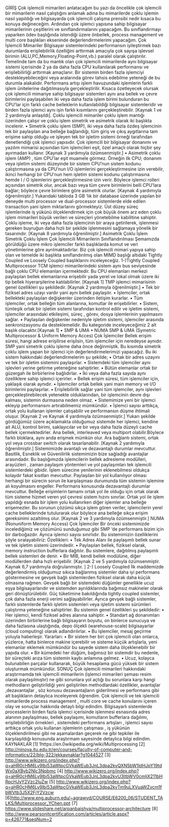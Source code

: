 GİRİŞ
Çok işlemcili mimarileri anlatacağım bu yazı da öncelikle çok işlemcili bir mimarilerin nasıl çalıştığını anlamak adına bu mimarilerde çoklu işlemin nasıl yapıldığı ve bilgisayarda çok işlemcili çalışma prensibi nedir kısaca bu konuya değineceğim. Ardından çok işlemci yapısına sahip bilgisayar mimarilerinin çeşitlerini ve sınıflandırmalarını yapacağım. Bu sınıflandırmayı yaparken ödev başlığında istendiği üzere önbellek, process management ve multi core başlıkları ekseninde değerlendirmelerimi yapacağım.
Çok İşlemcili Mimariler
Bilgisayar sistemlerindeki performansın iyileştirmek bazı durumlarda erişilebilirlik özelliğini arttırmak amacıyla çok sayışa işlevsel birimin (ALU,PC,Memory,Floating-Point,vb.) paralel olarak çalıştırılır. Temelinde tam da bu mantık olan çok işlemcili mimarilerde aynı bilgisayar sistemi içerisinde 2 ya da daha fazla CPU kullanılarak performansı ve erişilebilirliği arttırmak amaçlanır. Bir sistemin birden fazla işlemciyi destekleyebileceğini veya aralarında görev tahsis edebilme yeteneği de bu durumla alakalıdır. Performans artışı işlem havuzundaki işlemlerin farklı işlem ünitelerine dağıtılmasıyla gerçekleştirilir. Kısaca özetleyecek olursak çok işlemcili mimariye sahip bilgisayar sistemleri aynı ana bellek ve çevre birimlerini paylaşabilen iki veya daha fazla işlem birimi bulunduran bu CPU’lar için farklı cache belleklerin kullanılabildiği bilgisayar sistemleridir ve birden fazla işlemci aynı işin farklı kısımlarını gerçekleştirebilir. [Kaynak 1 ve 2 yardımıyla anlaşıldı]. Çoklu işlemcili mimariler çoklu işlem mantığı üzerinden çalışır ve çoklu işlem simetrik ve asimetrik olarak iki başlıkta incelenir.
• Simetrik çoklu işlem (SMP), iki veya daha fazla özdeş işlemcinin tek bir paylaşılan ana belleğe bağlandığı, tüm giriş ve çıkış aygıtlarına tam erişime sahip olduğu ve işleyen tek bir işletim sistemi örneği tarafından denetlendiği çok işlemci yapısıdır. Çok işlemcili bir bilgisayar donanımı ve yazılım mimarisi açısından tüm işlemcileri eşit, özel amaçlı olarak hiçbir şey ayırmadan kullanır. [Kaynak 3 yardımıyla özümsenmiştir.]
• Asimetrik çoklu işlem (AMP) , tüm CPU'lar eşit muamele görmez. Örneğin ilk CPU; donanım veya işletim sistemi düzeyinde bir sistem CPU’nun sistem kodunu çalıştırmasına ya da CPU’nun I/O işlemlerini gerçekleştirmesine izin verebilir, ikinci herhangi bir CPU'nun hem işletim sistemi kodunu çalıştırmasına hemde I / O işlemlerini gerçekleştirmesine izin verir. Böylece işlemci rolleri açısından simetrik olur, ancak bazı veya tüm çevre birimlerini belli CPU'lara bağlar; böylece çevre birimlere göre asimetrik olurlar. [Kaynak 4 yardımıyla öğrenilmiştir.]
Yukarıdaki tabloda 3 GB ‘lık bir database üzerinde yapılan bir deneyde multi processor ve dual-processor sistemlerde elde edilen transaction yani işlem miktarlarını görmekteyiz. Üst düzey süreç işlemlerinde iş yükünü ölçeklendirmek için çok büyük önem arz eden çoklu işlem mimarileri büyük verileri ve süreçleri yönetebilme kabilitine sahiptir. Çoklu işleme, iki veya daha fazla işlemcinin bir araya getirilerek, işlenmesi gereken buyruğun daha hızlı bir şekilde işlenmesini sağlamaya yönelik bir tasarımdır. [Kaynak 8 yardımıyla öğrenilmiştir.]
Asimetrik Çoklu İşlem Simetrik Çoklu İşlem
Çok İşlemcili Mimarilerin Sınıflandırılması
Şemamızda görüldüğü üzere mikro işlemciler farklı başlıklarda komut ve veri yönetimlerine göre ayrılmaktadırlar. Biz çok işlemcili mimari yapıya sahip olan ve temelde iki başlıkta sınıflandırılmış olan MIMD başlığı altıdaki Tightly Coupled ve Loosely Coupled başlıklarını inceleyeceğiz.
1-)Tightly Coupled Multiprocessor
TCM işlemci mimarilerindeki sistem aynı bus seviyesinde bağlı çoklu CPU elemanları içermektedir. Bu CPU elemanları merkezi paylaşılan bellek elemanlarına erişebilir yada yerel ve lokal olmak üzere iki tip bellek hiyerarşilerine katılabilirler. [Kaynak 1] TMP işlemci mimarisinin genel özellikleri şu şekildedir. [Kaynak 2 yardımıyla öğrenilmiştir.]
• Tek bir fiziksel adres uzayı vardır yani aynı bellek paylaşılır.
• İşlemciler, ortak bellekteki paylaşılan değişkenler üzerinden iletişim kurarlar.
• Tüm işlemciler, ortak belleğin tüm alanlarına, komutlar ile erişebilirler.
• Sistem, tümleşik ortak bir işletim sistemi tarafından kontrol edilir ve işletim sistemi, işlemciler arasındaki etkileşimi, süreç , görev, dosya işlemlerinin yapılmasını sağlar.
• Paylaşılan değişkenler nedeniyle işletim sistemi, işlemciler arasında senkronizasyonu da desteklemelidir.
Bu kategoride inceleyeceğimiz 2 alt başlık olacaktır.[Kaynak 1]
• SMP & UMA
• NUMA SMP & UMA (Symetric Multiprocessor & Uniform Memory Acces) Çok İşlemciler
Bellek erişim süresi, hangi adrese erişilirse erişilsin, tüm işlemciler için neredeyse aynıdır. SMP yani simetrik çoklu işleme daha önce değinmiştik. Bu kısımda simetrik çoklu işlem yapan bir işlemci için değerlendirmelerimizi yapacağız. Bu iki sistem hakkındaki değerlendirmelerim şu şekilde;
• Ortak bir adres uzayını ve tek bir işletim sistemini paylaşırlar.
• Sistemdeki tüm işlemciler aynı işlevleri yerine getirme yeteneğine sahiptirler.
• Bütün elemanlar ortak bir güzergah ile birbirlerine bağlıdırlar.
• İki veya daha fazla sayıda aynı özelliklere sahip işlemci içerirler.
• Bellek erişim süresi, tüm işlemciler için, yaklaşık olarak aynıdır.
• İşlemciler ortak bellek yani main memory ve I/O birimlerini paylaşırlar.
• Erişilebilirlik sağlar yani tüm işlemciler, aynı işlevleri gerçekleştirebilecek yetenekte olduklarından, bir işlemcinin devre dışı kalması, sistemin durmasına neden olmaz.
• Sistemimize yeni bir işlemci ekleyip performansını artırabilmemiz mümkündür.
• İşlemci sayısı arttıkça, ortak yolu kullanan işlemler çatışabilir ve performansın düşme ihtimali oluşur. [Kaynak 2 ve Kaynak 4 yardımıyla özümsenmiştir.]
Yukarı şekilde gördüğümüz üzere açıklamakta olduğumuz sistemde her işlemci, kendine ait ALU, kontrol birimi, saklayıcılar ve bir veya daha fazla düzeyli cache bellek içermektedirler. Ana bellek, interleaved veya multiport olabilir.Böylece farklı bloklara, aynı anda erişmek mümkün olur. Ara bağlantı sistemi, ortak yol veya crossbar switch olarak tasarlanabilir. [Kaynak 2 yardımıyla öğrenilmiştir.]
Sistemimizde avantajlı ve dezavantajlı durumlar mevcuttur. Basitlik, Esneklik ve Güvenilirlik sistemimizin bize sağladığı avantajlar arasındadır. Bu başlığımızda işlemcilerin bellek adresleme modülleri, arayüzleri , zaman paylaşım yöntemleri ve yol paylaşımları tek işlemcili sistemlerdeki gibidir. İşlem sürecine yenilerinin eklenebilmesi oldukça kolaydır fakat kısıtları mevcuttur. Paylaşılan bir yol kullanılıyor olması herhangi bir sürecin sorun ile karşılaşması durumunda tüm sistemin işlemine alı koyulmasını engeller. Performans konusunda dezavantajlı durumlar mevcuttur. Belleğe erişimlerin tamamı ortak yol ile olduğu için ortak olarak tüm sisteme hizmet veren yol çevresi sistem hızını sınırlar. Ortak yol ile işlem yapıldığı esnada bir işlem yolu kullanırken diğer işlemler ana belleğe erişemezler. Bu sorunun çözümü sıkça işlem gören veriler, işlemcilerin yerel cache belleklerinde tutulurarak olur böylece ana belleğe sıkça erişim gereksinimi azaltılmış olur. [Kaynak 2 ve 3 yardımıyla özümsenmiştir.]
NUMA (Nonuniform Memory Access) Çok İşlemciler
Bir önceki sistemimizde incelediğimiz ve çözümünü sunduğumuz gibi SMP ‘de performans bizim için bir darboğazdır. Ayrıca işlemci sayısı sınırlıdır. Bu sistemimizin özelliklerini şöyle sıralayabiliriz:
Özellikleri:
• Tek Adres Alanı ile paylaşımlı bellek sunar ve tek işletim sistemi üzerindedir.
• Paylaşılan bellek, fiziksel olarak, memory instruction bufferlara dağıtılır. Bu sistemlere, dağıtılmış
paylaşımlı bellek sistemleri de denir.
• Bir MİB, kendi bellek modülüne, diğer modüllerden daha hızlı erişebilir. [Kaynak 2 ve 5 yardımıyla özümsenmiştir. Kaynak 6,7 yardımıyla doğrulanmıştır. ]
2-) Loosely Coupled İlk maddemizde değerlendirmiş olduğumuz sıkıca bağlanmış sistemler daha iyi performans göstermesine ve gevşek bağlı sistemlerden fiziksel olarak daha küçük olmasına rağmen. Gevşek bağlı bir sistemdeki düğümler genellikle ucuz eşya bilgisayarlarıdır ve sistemden ayrıldıklarında bağımsız makineler olarak geri dönüştürülebilir. Güç tüketimine bakıldığında tightly coupled sistemler, çok daha fazla enerji verimi sağlayabilirler. Ayrıca gevşek bağlı sistemler, farklı sistemlerde farklı işletim sistemleri veya işletim sistemi sürümleri çalıştırma yeteneğine sahiptirler. Bu sistemin genel özellikleri şu şekildedir: • Her işlemci, kendi fiziksel adres alanına sahiptir. • Standart ağ donanımları üzerinden birbirlerine bağlı bilgisayarın boyutu, on binlerce sunucuya ve daha fazlasına ulaştığında, depo ölçekli (warehouse-scale) bilgisayarlar (cloud computing) olarak adlandırılırlar. • Bu işlemciler, mesaj geçirme yoluyla haberleşir.
Yararları: • Bir sistem her biri çok işlemcili olan onlarca, yüzlerce, hatta binlerce makine içerebilir ve sisteme küçük artışlarla, yeni elemanlar eklemek mümkündür bu sayede sistem daha ölçeklenebilir bir yapıda olur. • Bir kümedeki her düğüm, bağımsız bir sistemdir bu nedenle, bir süreçteki arıza tüm sistemin kaybı anlamına gelmez. • Ucuz, kolayca bulunabilen parçalar kullanarak, büyük hesaplama gücü yüksek bir sistem oluşturmak mümkündür.
SONUÇ
Çok işlemcili mimarileri hakkındaki araştırmamda tek işlemcili mimarilerin (işlemci mimarileri şeması resim olarak paylaşılmıştır) ne gibi sorunlara yol açtığı bu sorunlara karşı hangi methodların geliştirildiği yeni geliştirilen methodlardaki özellikler, avantajlar ,dezavantajlar , söz konusu dezavantajların giderilmesi ve performans gibi alt başlıkların detaylıca inceleyerek öğrendim. Çok işlemcili ve tek işlemcili mimarilerde process management , multi core ve cache konularını içeren olay ve sonuçlar hakkında detaylı bilgi edindim. Bilgisayarlı sistemlerde processlerin birden fazla işlemci içerisinde işlenmesi esnasında adres alanının paylaşılması, bellek paylaşımı, komutların bufferlara dağılımı, erişilebilirliğin örnekleri , sistemdeki performans artışları , işlemci sayısı arttıkça ortak yolu kullanan işlemlerin çatışması , iş yükünün ölçeklendirilmesi gibi ne aşamalardan geçerek ne gibi tepkiler ile karşılaşıldığı konusunda araştırmam sayesinde detaylıca bilgi edindim.
KAYNAKLAR
[1] 1https://en.0wikipedia.org/wiki/Multiprocessing
[2] http://ninova.itu.edu.tr/en/courses/faculty-of-computer-and-informatics/22/blg-322/ekkaynaklar?g1044527
[3] http://www.wikizero.org/index.php?q=aHR0cHM6Ly9lbi53aWtpcGVkaWEub3JnL3dpa2kvQXN5bW1ldHJpY19tdWx0aXByb2Nlc3Npbmc
[4] http://www.wikizero.org/index.php?q=aHR0cHM6Ly9lbi53aWtpcGVkaWEub3JnL3dpa2kvU3ltbWV0cmljX211bHRpcHJvY2Vzc2luZw
[5] http://www.wikizero.org/index.php?q=aHR0cHM6Ly9lbi53aWtpcGVkaWEub3JnL3dpa2kvTm9uLXVuaWZvcm1fbWVtb3J5X2FjY2Vzcw
[6]http://www.eng.auburn.edu/~agrawvd/COURSE/E6200_06/STUDENT_TALKS/Multiprocessor_YChen.ppt
[7] https://www.slideshare.net/arpanbaishya/multiprocessor-architecture
[8] http://www.pearsonitcertification.com/articles/article.aspx?p=426771&seqNum=2

